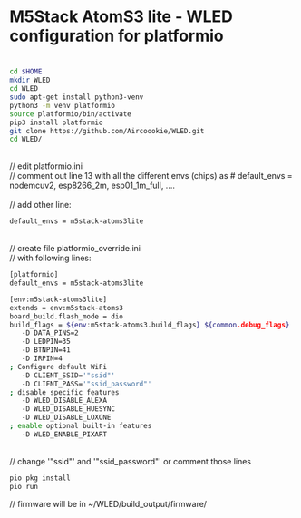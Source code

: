 # M5Stack AtomS3 lite - WLED configuration for platformio
# 
```sh
cd $HOME
mkdir WLED
cd WLED
sudo apt-get install python3-venv
python3 -m venv platformio
source platformio/bin/activate
pip3 install platformio
git clone https://github.com/Aircoookie/WLED.git
cd WLED/
```

</br>
// edit platformio.ini</br>
// comment out line 13 with all the different envs (chips) as # default_envs = nodemcuv2, esp8266_2m, esp01_1m_full, ....</br>
</br>
// add other line:

```sh
default_envs = m5stack-atoms3lite
```

</br>
// create file platformio_override.ini</br>
// with following lines:

```sh
[platformio]
default_envs = m5stack-atoms3lite

[env:m5stack-atoms3lite]
extends = env:m5stack-atoms3
board_build.flash_mode = dio
build_flags = ${env:m5stack-atoms3.build_flags} ${common.debug_flags}
   -D DATA_PINS=2
   -D LEDPIN=35
   -D BTNPIN=41
   -D IRPIN=4
; Configure default WiFi
   -D CLIENT_SSID='"ssid"'
   -D CLIENT_PASS='"ssid_password"'
; disable specific features
   -D WLED_DISABLE_ALEXA
   -D WLED_DISABLE_HUESYNC
   -D WLED_DISABLE_LOXONE
; enable optional built-in features
   -D WLED_ENABLE_PIXART
```
<br>
// change '"ssid"' and '"ssid_password"' or comment those lines</br>

```sh
pio pkg install
pio run
```

// firmware will be in ~/WLED/build_output/firmware/
